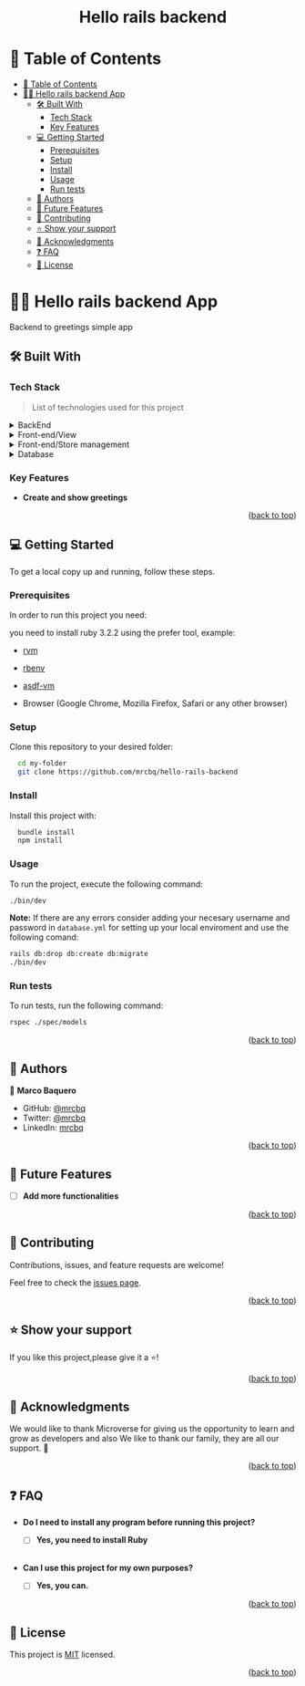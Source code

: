 <a name="readme-top"></a>

<div align="center">
  <br/>
  <h1><b>Hello rails backend</b></h1><a name="about-project"></a>
</div>

# 📗 Table of Contents

- [📗 Table of Contents](#-table-of-contents)
- [📖🚗 Hello rails backend App ](#-hello-rails-backend-app-)
  - [🛠 Built With ](#-built-with-)
    - [Tech Stack ](#tech-stack-)
    - [Key Features ](#key-features-)
  - [💻 Getting Started ](#-getting-started-)
    - [Prerequisites](#prerequisites)
    - [Setup](#setup)
    - [Install](#install)
    - [Usage](#usage)
    - [Run tests](#run-tests)
  - [👥 Authors ](#-authors-)
  - [🔭 Future Features ](#-future-features-)
  - [🤝 Contributing ](#-contributing-)
  - [⭐️ Show your support ](#️-show-your-support-)
  - [🙏 Acknowledgments ](#-acknowledgments-)
  - [❓ FAQ ](#-faq-)
  - [📝 License ](#-license-)

# 📖🚗 Hello rails backend App <a name="about-project"></a>

Backend to greetings simple app

## 🛠 Built With <a name="built-with"></a>

### Tech Stack <a name="tech-stack"></a>

> List of technologies used for this project

<details>
  <summary>BackEnd</summary>
  <ul>
    <li><a href="https://rubyonrails.org">Ruby on Rails</a></li>
  </ul>
</details>

<details>
  <summary>Front-end/View</summary>
  <ul>
    <li><a href="https://react.dev/">React</a></li>
    <li><a href="https://axios-http.com/es/docs/intro">Axios</a></li>
  </ul>
</details>

<details>
  <summary>Front-end/Store management</summary>
  <ul>
    <li><a href="https://react-redux.js.org/">React-redux</a></li>
  </ul>
</details>

<details>
  <summary>Database</summary>
  <ul>
    <li><a href="https://www.postgresql.org/">PostgreSQL</a></li>
  </ul>
</details>

### Key Features <a name="key-features"></a>

- **Create and show greetings**

<p align="right">(<a href="#readme-top">back to top</a>)</p>


## 💻 Getting Started <a name="getting-started"></a>

To get a local copy up and running, follow these steps.

### Prerequisites

In order to run this project you need:

you need to install ruby 3.2.2 using the prefer tool, example: 
- [rvm](https://rvm.io/)
- [rbenv](https://github.com/rbenv/rbenv)
- [asdf-vm](https://asdf-vm.com/)

- Browser (Google Chrome, Mozilla Firefox, Safari or any other browser)

### Setup

Clone this repository to your desired folder:


```sh
  cd my-folder
  git clone https://github.com/mrcbq/hello-rails-backend
```

### Install

Install this project with:


```sh
  bundle install
  npm install
```

### Usage

To run the project, execute the following command:

```sh
./bin/dev
```
**Note:** If there are any errors consider adding your necesary username and password in `database.yml` for setting up your local enviroment and use the following comand:

```sh
rails db:drop db:create db:migrate
./bin/dev
```

### Run tests

To run tests, run the following command:

```sh
rspec ./spec/models
```
<p align="right">(<a href="#readme-top">back to top</a>)</p>


## 👥 Authors <a name="authors"></a>

👤 **Marco Baquero**

- GitHub: [@mrcbq](https://github.com/mrcbq)
- Twitter: [@mrcbq](https://twitter.com/mrcbq)
- LinkedIn: [mrcbq](https://www.linkedin.com/in/mrcbq/)

<p align="right">(<a href="#readme-top">back to top</a>)</p>

## 🔭 Future Features <a name="future-features"></a>

- [ ] **Add more functionalities**

<p align="right">(<a href="#readme-top">back to top</a>)</p>


## 🤝 Contributing <a name="contributing"></a>

Contributions, issues, and feature requests are welcome!

Feel free to check the [issues page](https://github.com/mrcbq/hello-rails-backend/issues).

<p align="right">(<a href="#readme-top">back to top</a>)</p>


## ⭐️ Show your support <a name="support"></a>

If you like this project,please give it a ⭐️!


<p align="right">(<a href="#readme-top">back to top</a>)</p>


## 🙏 Acknowledgments <a name="acknowledgements"></a>

We would like to thank Microverse for giving us the opportunity to learn and grow as developers and also We like to thank our family, they are all our support. 🌟

<p align="right">(<a href="#readme-top">back to top</a>)</p>


## ❓ FAQ <a name="faq"></a>

- **Do I need to install any program before running this project?**

  - [ ] **Yes, you need to install Ruby** 
  
  <br>

- **Can I use this project for my own purposes?**

  - [ ] **Yes, you can.**

<p align="right">(<a href="#readme-top">back to top</a>)</p>


## 📝 License <a name="license"></a>

This project is [MIT](./LICENSE) licensed.

<p align="right">(<a href="#readme-top">back to top</a>)</p>

